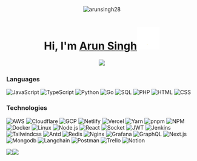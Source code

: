 
<p align="center"> <img src="https://komarev.com/ghpvc/?username=arunsingh28" alt="arunsingh28" /> </p>



# <h1 align="center">Hi, I'm <a href="https://github.com/arunsingh28">Arun Singh<a><img src="https://github.com/Kathryn-Jie/Kathryn-Jie/blob/main/wave.gif" width="60px" height="60px"/></h1>
    
<p align="center">
    <img width="200" src="https://user-images.githubusercontent.com/5713670/87202985-820dcb80-c2b6-11ea-9f56-7ec461c497c3.gif">
</p>

### Languages

![JavaScript](https://img.shields.io/badge/-JavaScript-000?&logo=JavaScript)
![TypeScript](https://img.shields.io/badge/-TypeScript-000?&logo=TypeScript)
![Python](https://img.shields.io/badge/-Python-000?&logo=python)
![Go](https://img.shields.io/badge/-Go-000?&logo=go)
![SQL](https://img.shields.io/badge/-SQL-000?&logo=MySQL)
![PHP](https://img.shields.io/badge/-Php-000?&logo=php)
![HTML](https://img.shields.io/badge/-HTML-000?&logo=HTML)
![CSS](https://img.shields.io/badge/-CSS-000?&logo=Css)

### Technologies

![AWS](https://img.shields.io/badge/-AWS-000?&logo=AWS&logoColor=F90)
![Cloudflare](https://img.shields.io/badge/Cloudflare-000?style=flat&logo=Cloudflare&logoColor=white)
![GCP](https://img.shields.io/badge/-GCP-000?&logo=googlecloudplatform&logoColor=F90)
![Netlify](https://img.shields.io/badge/netlify-%23000000.svg?style=flat&logo=netlify&logoColor=#00C7B7) 
![Vercel](https://img.shields.io/badge/vercel-%23000000.svg?style=flat&logo=vercel&logoColor=white)
![Yarn](https://img.shields.io/badge/yarn-000.svg?style=flat&logo=yarn&logoColor=white)
![pnpm](https://img.shields.io/badge/pnpm-000.svg?style=flat&logo=pnpm&logoColor=white)
![NPM](https://img.shields.io/badge/NPM-%23000000.svg?style=flat&logo=npm&logoColor=white)
![Docker](https://img.shields.io/badge/-Docker-000?&logo=Docker)
![Linux](https://img.shields.io/badge/-Linux-000?&logo=Linux)
![Node.js](https://img.shields.io/badge/-Node.js-000?&logo=node.js)
![React](https://img.shields.io/badge/-React-000?&logo=React)
![Socket](https://img.shields.io/badge/-Socket-000?&logo=Socket)
![JWT](https://img.shields.io/badge/-JWT-000?&logo=jsonwebtokens) 
![Jenkins](https://img.shields.io/badge/-Jenkins-000?&logo=Jenkins)
![Tailwindcss](https://img.shields.io/badge/-Tailwindcss-000?&logo=tailwindcss)
![Antd](https://img.shields.io/badge/-Antd-000?&logo=antd)
![Redis](https://img.shields.io/badge/-Redis-000?&logo=Redis)
![Nginx](https://img.shields.io/badge/-Nginx-000?&logo=Nginx)
![Grafana](https://img.shields.io/badge/-Grafana-000?&logo=Grafana)
![GraphQL](https://img.shields.io/badge/-GraphQL-000?&logo=GraphQL)
![Next.js](https://img.shields.io/badge/-Next.js-000?&logo=next.js)
![Mongodb](https://img.shields.io/badge/-Mongodb-000?&logo=mongodb)
![Langchain](https://img.shields.io/badge/-Langchain-000?&logo=langchain)
![Postman](https://img.shields.io/badge/Postman-000?style=flat&logo=postman&logoColor=white)
![Trello](https://img.shields.io/badge/Trello-000.svg?style=flat&logo=Trello&logoColor=white)
![Notion](https://img.shields.io/badge/Notion-000.svg?style=flat&logo=notion&logoColor=white)

<img height="137px" src="https://github-readme-stats.vercel.app/api?username=arunsingh28&hide_title=true&hide_border=true&show_icons=true&include_all_commits=true&count_private=true&line_height=21&text_color=000&icon_color=000&bg_color=0,ea6161,ffc64d,fffc4d,52fa5a&theme=graywhite" /><!-- wi*quL3fcV --><img height="137px" src="https://github-readme-stats.vercel.app/api/top-langs/?username=arunsingh28&hide=html&hide_title=true&hide_border=true&layout=compact&langs_count=6&exclude_repo=comp426,Redventures-Movie-Quotes&text_color=000&icon_color=fff&bg_color=0,52fa5a,4dfcff,c64dff&theme=graywhite" />
